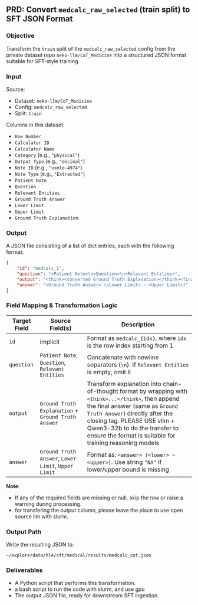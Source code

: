 ## PRD: Convert `medcalc_raw_selected` (train split) to SFT JSON Format

### Objective

Transform the `train` split of the `medcalc_raw_selected` config from the private dataset repo `neko-llm/CoT_Medicine` into a structured JSON format suitable for SFT-style training.

### Input

Source:

* Dataset: `neko-llm/CoT_Medicine`
* Config: `medcalc_raw_selected`
* Split: `train`

Columns in this dataset:

* `Row Number`
* `Calculator ID`
* `Calculator Name`
* `Category` (e.g., `"physical"`)
* `Output Type` (e.g., `"decimal"`)
* `Note ID` (e.g., `"usmle-4974"`)
* `Note Type` (e.g., `"Extracted"`)
* `Patient Note`
* `Question`
* `Relevant Entities`
* `Ground Truth Answer`
* `Lower Limit`
* `Upper Limit`
* `Ground Truth Explanation`

### Output

A JSON file consisting of a list of dict entries, each with the following format:

```json
{
    "id": "medcalc_1",
    "question": "<Patient Note>\n<Question>\n<Relevant Entities>",
    "output": "<think><converted Ground Truth Explanation></think><final_answer>",
    "answer": "<Ground Truth Answer> (<Lower Limit> ~ <Upper Limit>)"
}
```

### Field Mapping & Transformation Logic

| Target Field | Source Field(s)                                     | Description                                                                                                                                                                           |
| ------------ | --------------------------------------------------- | ------------------------------------------------------------------------------------------------------------------------------------------------------------------------------------- |
| `id`         | implicit                                            | Format as `medcalc_{idx}`, where `idx` is the row index starting from 1                                                                                                               |
| `question`   | `Patient Note`, `Question`, `Relevant Entities`     | Concatenate with newline separators (`\n`). If `Relevant Entities` is empty, omit it                                                                                                  |
| `output`     | `Ground Truth Explanation` + `Ground Truth Answer`  | Transform explanation into chain-of-thought format by wrapping with `<think>...</think>`, then append the final answer (same as `Ground Truth Answer`) directly after the closing tag. PLEASE USE vllm + Qwen3-32b to do the transfer to ensure the format is suitable for training reasoning models |
| `answer`     | `Ground Truth Answer`, `Lower Limit`, `Upper Limit` | Format as: `<answer> (<lower> ~ <upper>)`. Use string `"NA"` if lower/upper bound is missing                                                                                          |

**Note**: 
- If any of the required fields are missing or null, skip the row or raise a warning during processing.
- for transfering the output column, please leave the place to use open source llm with slurm.

### Output Path

Write the resulting JSON to:

```
~/explore/data/hle/sft/medical/results/medcalc_cot.json
```

### Deliverables

* A Python script that performs this transformation.
* a bash script to run the code with slurm, and use gpu
* The output JSON file, ready for downstream SFT ingestion.
